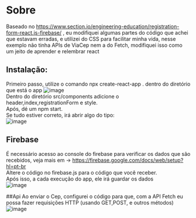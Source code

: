 # Sobre
Baseado no https://www.section.io/engineering-education/registration-form-react.js-firebase/ , eu modifiquei algumas partes do código que achei que estavam erradas, e utilizei do CSS para facilitar minha vida, nesse exemplo não tinha APIs de ViaCep nem a do Fetch, modifiquei isso como um jeito de aprender e relembrar react
## Instalação: 
Primeiro passo, utilize o comando npx create-react-app . dentro do diretório que está o app
![image](https://user-images.githubusercontent.com/79091246/162738134-92bb3e36-8f26-4c31-b6fa-2b84627f90de.png)
<br> Dentro do diretório src/components adicione o header,index,registrationForm e style.
 <br> Após, dé um npm start.
<br> Se tudo estiver correto, irá abrir algo do tipo: 
<br> ![image](https://user-images.githubusercontent.com/79091246/162738778-fc2fd0db-fd82-4ccc-9c13-442c83efd7e3.png)

## Firebase 
É necessário acesso ao console do firebase para verificar os dados que são recebidos, veja mais em -> https://firebase.google.com/docs/web/setup?hl=pt-br
<br> Altere o código no firebase.js para o código que você receber.
<br> Após isso, a cada execução do app, ele irá guardar os dados 
<br>![image](https://user-images.githubusercontent.com/79091246/162739319-13198dfb-d36f-40cc-80e9-e8288971314c.png)

##Api
Ao enviar o Cep, configurei o código para que, com a API Fetch eu possa fazer requisições HTTP (usando GET,POST, e outros métodos)
<br>![image](https://user-images.githubusercontent.com/79091246/162739826-f50b3ba1-9231-4d0b-8ca0-58d4d5927a00.png)
